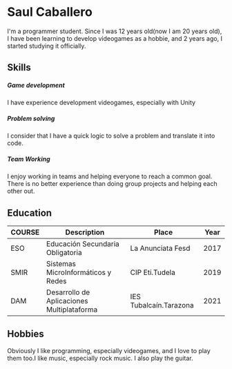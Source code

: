 # Saul Caballero

I'm a programmer student. Since I was 12 years old(now I am 20 years old), I have been learning to develop videogames as a hobbie, and 2 years ago, I started studying it officially. 

## Skills

##### Game development
I have experience development videogames, especially with Unity

##### Problem solving
I consider that I have a quick logic to solve a problem and translate it into code.

##### Team Working
I enjoy working in teams and helping everyone to reach a common goal. There is no better experience than doing group projects and helping each other out.

## Education
| COURSE | Description | Place | Year |
| ----------- | ----------- | ----------- | ----------- |
| ESO | Educación Secundaria Obligatoria | La Anunciata Fesd | 2017 |
| SMIR | Sistemas MicroInformáticos y Redes | CIP Eti.Tudela | 2019 |
| DAM | Desarrollo de Aplicaciones Multiplataforma | IES Tubalcaín.Tarazona| 2021 |

## Hobbies
Obviously I like programming, especially videogames, and I love to play them too.I like music, especially rock music. I also play the guitar.
